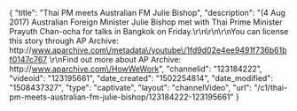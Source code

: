 {
    "title": "Thai PM meets Australian FM Julie Bishop",
    "description": "(4 Aug 2017) Australian Foreign Minister Julie Bishop met with Thai Prime Minister Prayuth Chan-ocha for talks in Bangkok on Friday.\r\n\r\n\r\nYou can license this story through AP Archive: http:\/\/www.aparchive.com\/metadata\/youtube\/1fd9d02e4ee9491f736b61bf0147c767 \r\nFind out more about AP Archive: http:\/\/www.aparchive.com\/HowWeWork",
    "channelid": "123184222",
    "videoid": "123195661",
    "date_created": "1502254814",
    "date_modified": "1508437327",
    "type": "captivate",
    "layout": "channelVideo",
    "url": "\/c1\/thai-pm-meets-australian-fm-julie-bishop\/123184222-123195661"
}